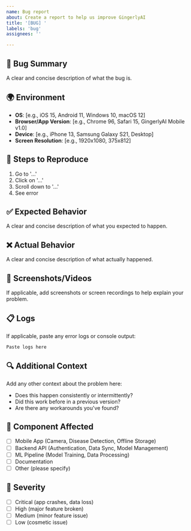 ```yaml
---
name: Bug report
about: Create a report to help us improve GingerlyAI
title: '[BUG] '
labels: 'bug'
assignees: ''

---
```


## 🐛 Bug Summary
A clear and concise description of what the bug is.

## 🌍 Environment
- **OS**: [e.g., iOS 15, Android 11, Windows 10, macOS 12]
- **Browser/App Version**: [e.g., Chrome 96, Safari 15, GingerlyAI Mobile v1.0]
- **Device**: [e.g., iPhone 13, Samsung Galaxy S21, Desktop]
- **Screen Resolution**: [e.g., 1920x1080, 375x812]

## 🔄 Steps to Reproduce
1. Go to '...'
2. Click on '...'
3. Scroll down to '...'
4. See error

## ✅ Expected Behavior
A clear and concise description of what you expected to happen.

## ❌ Actual Behavior
A clear and concise description of what actually happened.

## 📸 Screenshots/Videos
If applicable, add screenshots or screen recordings to help explain your problem.

## 📋 Logs
If applicable, paste any error logs or console output:
```
Paste logs here
```

## 🔍 Additional Context
Add any other context about the problem here:
- Does this happen consistently or intermittently?
- Did this work before in a previous version?
- Are there any workarounds you've found?

## 🎯 Component Affected
- [ ] Mobile App (Camera, Disease Detection, Offline Storage)
- [ ] Backend API (Authentication, Data Sync, Model Management)
- [ ] ML Pipeline (Model Training, Data Processing)
- [ ] Documentation
- [ ] Other (please specify)

## 🚨 Severity
- [ ] Critical (app crashes, data loss)
- [ ] High (major feature broken)
- [ ] Medium (minor feature issue)
- [ ] Low (cosmetic issue)
